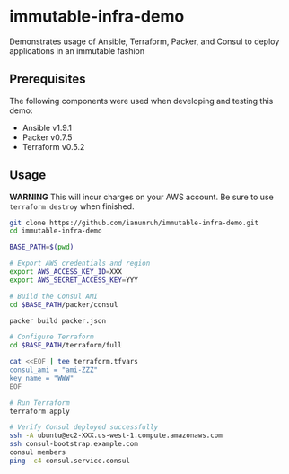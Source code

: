 # immutable-infra-demo

Demonstrates usage of Ansible, Terraform, Packer, and Consul to deploy applications in an immutable fashion

## Prerequisites

The following components were used when developing and testing this demo:

* Ansible v1.9.1
* Packer v0.7.5
* Terraform v0.5.2

## Usage

**WARNING** This will incur charges on your AWS account. Be sure to use `terraform destroy` when finished.

```bash
git clone https://github.com/ianunruh/immutable-infra-demo.git
cd immutable-infra-demo

BASE_PATH=$(pwd)

# Export AWS credentials and region
export AWS_ACCESS_KEY_ID=XXX
export AWS_SECRET_ACCESS_KEY=YYY

# Build the Consul AMI
cd $BASE_PATH/packer/consul

packer build packer.json

# Configure Terraform
cd $BASE_PATH/terraform/full

cat <<EOF | tee terraform.tfvars
consul_ami = "ami-ZZZ"
key_name = "WWW"
EOF

# Run Terraform
terraform apply

# Verify Consul deployed successfully
ssh -A ubuntu@ec2-XXX.us-west-1.compute.amazonaws.com
ssh consul-bootstrap.example.com
consul members
ping -c4 consul.service.consul
```
